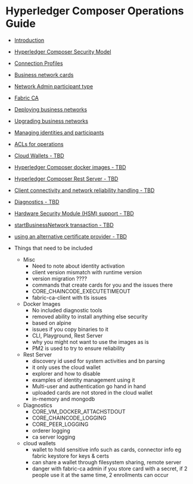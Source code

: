 # Hyperledger Composer Operations Guide
- [Introduction](./introduction.md)
- [Hyperledger Composer Security Model](./idsandparts.md)
- [Connection Profiles](./connectionprofiles.md)
- [Business network cards](./busnetcards.md)
- [Network Admin participant type](./networkadmin.md)
- [Fabric CA](./fabric-ca.md)
- [Deploying business networks](./deploy.md)
- [Upgrading business networks](./upgrade.md)
- [Managing identities and participants](./managingids.md)
- [ACLs for operations](./acls.md)
- [Cloud Wallets - TBD](./cloud-wallets.md)
- [Hyperledger Composer docker images - TBD](./tbd.md)
- [Hyperledger Composer Rest Server - TBD](./tbd.md)
- [Client connectivity and network reliability handling - TBD](./tbd.md)
- [Diagnostics - TBD](./tbd.md)
- [Hardware Security Module (HSM) support - TBD](./tbd.md)
- [startBusinessNetwork transaction - TBD](./tbd.md)
- [using an alternative certificate provider - TBD](./tbd.md)

- Things that need to be included
  - Misc
     - Need to note about identity activation
     - client version mismatch with runtime version
     - version migration ????
     - commands that create cards for you and the issues there
     - CORE_CHAINCODE_EXECUTETIMEOUT
     - fabric-ca-client with tls issues     
  - Docker Images
     - No included diagnostic tools
     - removed ability to install anything else security
     - based on alpine
     - issues if you copy binaries to it
     - CLI, Playground, Rest Server
     - why you might not want to use the images as is
     - PM2 is used to try to ensure reliability
  - Rest Server
     - discovery id used for system activities and bn parsing
     - it only uses the cloud wallet
     - explorer and how to disable
     - examples of identity management using it
     - Multi-user and authentication go hand in hand
     - uploaded cards are not stored in the cloud wallet
     - in-memory and mongodb
  - Diagnostics
     - CORE_VM_DOCKER_ATTACHSTDOUT
     - CORE_CHAINCODE_LOGGING
     - CORE_PEER_LOGGING
     - orderer logging
     - ca server logging
  - cloud wallets
    - wallet to hold sensitive info such as cards, connector info eg fabric keystore for keys & certs
    - can share a wallet through filesystem sharing, remote server
    - danger with fabric-ca admin if you store card with a secret, if 2 people use it at the same time, 2 enrollments can occur




